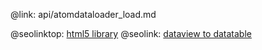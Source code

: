 @link: api/atomdataloader_load.md

@seolinktop: [html5 library](https://webix.com)
@seolink: [dataview to datatable](https://webix.com/widget/dataview/)